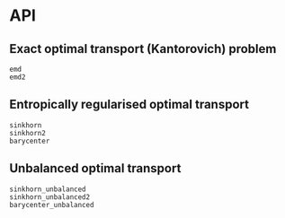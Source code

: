 # API

## Exact optimal transport (Kantorovich) problem

```@docs
emd
emd2
```

## Entropically regularised optimal transport

```@docs
sinkhorn
sinkhorn2
barycenter
```

## Unbalanced optimal transport

```@docs
sinkhorn_unbalanced
sinkhorn_unbalanced2
barycenter_unbalanced
```

